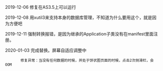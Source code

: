 

2019-12-06 修复在AS3.5上可以运行

2019-12-08 用xutil3来支持本身的数据库管理，不知道为什么要用这个，就是因为方便吧

2019-12-11 强制转换报错，是因为继承的Application子类没有在manifest里面注册。

2020-01-03 完成替换。屏幕自适应调整中
          
           修复异常：当没有任何数据的时候，并处于饼状图页面的时候，点击2次侧滑栏，会OOM
